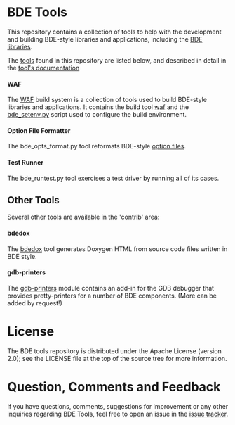 # BDE Tools

This repository contains a collection of tools to help with the development and
building BDE-style libraries and applications, including the
[BDE libraries](https://github.com/bloomberg/bde).

The [tools](https://bloomberg.github.io/bde-tools/intro.html) found in this
repository are listed below, and described in detail in the 
[tool's documentation](https://bloomberg.github.io/bde-tools)

#### WAF

The [WAF](https://bloomberg.github.io/bde-tools) build system is a collection
of tools used to build BDE-style libraries and applications.  It contains the
build tool [waf](https://bloomberg.github.io/bde-tools/waf.html#quick-start)
and the [bde\_setenv.py](https://bloomberg.github.io/bde-tools/setwafenv.html)
script used to configure the build environment.

#### Option File Formatter

The bde\_opts\_format.py tool reformats BDE-style [option files](
https://bloomberg.github.io/bde-tools/bde\_repo.html#options-file-format).

#### Test Runner

The bde\_runtest.py tool exercises a test driver by running all of its cases.


## Other Tools

Several other tools are available in the 'contrib' area:

#### bdedox

The [bdedox](https://github.com/bloomberg/bde-tools/blob/master/contrib/bdedox)
tool generates Doxygen HTML from source code files written in BDE style.

#### gdb-printers

The [gdb-printers](https://github.com/bloomberg/bde-tools/blob/master/contrib/gdb-printers) module contains an add-in for the GDB debugger that provides
pretty-printers for a number of BDE components.
(More can be added by request!)

# License

The BDE tools repository is distributed under the Apache License (version 2.0);
see the LICENSE file at the top of the source tree for more information.

# Question, Comments and Feedback

If you have questions, comments, suggestions for improvement or any other
inquiries regarding BDE Tools, feel free to open an issue in the
[issue tracker](https://github.com/bloomberg/bde-tools/issues).
